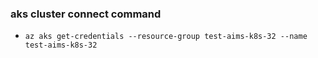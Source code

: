 ### aks cluster connect command
- `az aks get-credentials --resource-group test-aims-k8s-32 --name test-aims-k8s-32`
